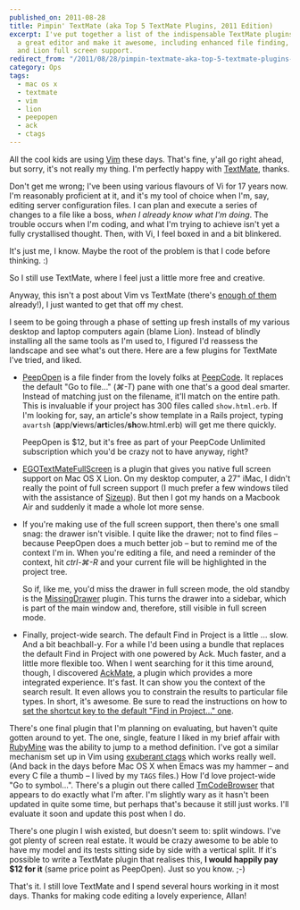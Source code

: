 ```yaml
---
published_on: 2011-08-28
title: Pimpin' TextMate (aka Top 5 TextMate Plugins, 2011 Edition)
excerpt: I've put together a list of the indispensable TextMate plugins that take
  a great editor and make it awesome, including enhanced file finding, project search
  and Lion full screen support.
redirect_from: "/2011/08/28/pimpin-textmate-aka-top-5-textmate-plugins-2011-edition/"
category: Ops
tags:
  - mac os x
  - textmate
  - vim
  - lion
  - peepopen
  - ack
  - ctags
---
```

All the cool kids are using [Vim](http://www.vim.org/) these days. That's fine, y'all go right ahead, but sorry, it's not really my thing. I'm perfectly happy with [TextMate](http://macromates.com/), thanks.

Don't get me wrong; I've been using various flavours of Vi for 17 years now. I'm reasonably proficient at it, and it's my tool of choice when I'm, say, editing server configuration files. I can plan and execute a series of changes to a file like a boss, *when I already know what I'm doing*. The trouble occurs when I'm coding, and what I'm trying to achieve isn't yet a fully crystallised thought. Then, with Vi, I feel boxed in and a bit blinkered.

It's just me, I know. Maybe the root of the problem is that I code before thinking. :)

So I still use TextMate, where I feel just a little more free and creative.

Anyway, this isn't a post about Vim vs TextMate (there's [enough of them](http://www.google.co.uk/search?q=vim+vs+textmate) already!), I just wanted to get that off my chest.

I seem to be going through a phase of setting up fresh installs of my various desktop and laptop computers again (blame Lion). Instead of blindly installing all the same tools as I'm used to, I figured I'd reassess the landscape and see what's out there. Here are a few plugins for TextMate I've tried, and liked.

* [PeepOpen](http://peepcode.com/products/peepopen) is a file finder from the lovely folks at [PeepCode](http://peepcode.com/). It replaces the default "Go to file..." (*⌘-T*) pane with one that's a good deal smarter. Instead of matching just on the filename, it'll match on the entire path. This is invaluable if your project has 300 files called `show.html.erb`. If I'm looking for, say, an article's show template in a Rails project, typing `avartsh` (**a**pp/**v**iews/**art**icles/**sh**ow.html.erb) will get me there quickly.

  PeepOpen is $12, but it's free as part of your PeepCode Unlimited subscription which you'd be crazy not to have anyway, right?

* [EGOTextMateFullScreen](https://github.com/enormego/EGOTextMateFullScreen) is a plugin that gives you native full screen support on Mac OS X Lion. On my desktop computer, a 27" iMac, I didn't really the point of full screen support (I much prefer a few windows tiled with the assistance of [Sizeup](http://irradiatedsoftware.com/sizeup/)). But then I got my hands on a Macbook Air and suddenly it made a whole lot more sense.

* If you're making use of the full screen support, then there's one small snag: the drawer isn't visible. I quite like the drawer; not to find files – because PeepOpen does a much better job – but to remind me of the context I'm in. When you're editing a file, and need a reminder of the context, hit *ctrl-⌘-R* and your current file will be highlighted in the project tree.

  So if, like me, you'd miss the drawer in full screen mode, the old standby is the [MissingDrawer](https://github.com/jezdez/textmate-missingdrawer) plugin. This turns the drawer into a sidebar, which is part of the main window and, therefore, still visible in full screen mode.

* Finally, project-wide search. The default Find in Project is a little ... slow. And a bit beachball-y. For a while I'd been using a bundle that replaces the default Find in Project with one powered by Ack. Much faster, and a little more flexible too. When I went searching for it this time around, though, I discovered [AckMate](https://github.com/protocool/AckMate), a plugin which provides a more integrated experience. It's fast. It can show you the context of the search result. It even allows you to constrain the results to particular file types. In short, it's awesome. Be sure to read the instructions on how to [set the shortcut key to the default "Find in Project..." one](https://github.com/protocool/AckMate/wiki/Usage).

There's one final plugin that I'm planning on evaluating, but haven't quite gotten around to yet. The one, single, feature I liked in my brief affair with [RubyMine](http://www.jetbrains.com/ruby/) was the ability to jump to a method definition. I've got a similar mechanism set up in Vim using [exuberant ctags](http://ctags.sourceforge.net/) which works really well. (And back in the days before Mac OS X when Emacs was my hammer – and every C file a thumb – I lived by my `TAGS` files.) How I'd love project-wide "Go to symbol...". There's a plugin out there called [TmCodeBrowser](http://www.cocoabits.com/TmCodeBrowser/) that appears to do exactly what I'm after. I'm slightly wary as it hasn't been updated in quite some time, but perhaps that's because it still just works. I'll evaluate it soon and update this post when I do.

There's one plugin I wish existed, but doesn't seem to: split windows. I've got plenty of screen real estate. It would be crazy awesome to be able to have my model and its tests sitting side by side with a vertical split. If it's possible to write a TextMate plugin that realises this, **I would happily pay $12 for it** (same price point as PeepOpen). Just so you know. ;-)

That's it. I still love TextMate and I spend several hours working in it most days. Thanks for making code editing a lovely experience, Allan!
